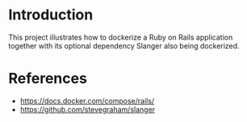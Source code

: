 # Introduction

This project illustrates how to dockerize a Ruby on Rails application
together with its optional dependency Slanger also being dockerized.

# References

* https://docs.docker.com/compose/rails/
* https://github.com/stevegraham/slanger